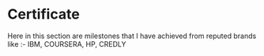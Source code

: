 # Certificate
Here in this section are milestones that I have achieved from reputed brands like :- IBM, COURSERA, HP, CREDLY
